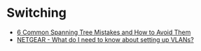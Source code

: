 # Switching

- [6 Common Spanning Tree Mistakes and How to Avoid Them](https://www.auvik.com/franklyit/blog/spanning-tree-mistakes/)
- [NETGEAR - What do I need to know about setting up VLANs?](https://kb.netgear.com/000048453/What-do-I-need-to-know-about-setting-up-VLANs)